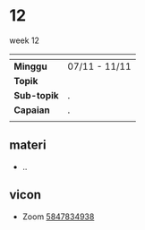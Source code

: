 # 12
week 12

<span> | <span>
:- | :-
**Minggu** | 07/11 - 11/11
**Topik** | 
**Sub-topik** | .
**Capaian** | .
||


## materi
+ ..


## vicon
+ Zoom [5847834938](https://itb-ac-id.zoom.us/j/5847834938?pwd=Z2twMXJsc05UbWdtSWNHTys3TmhBQT09)